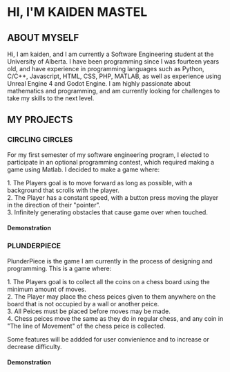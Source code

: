 <title>Kaiden's Page</title>
<h1>HI, I'M KAIDEN MASTEL</h1>
<h2>ABOUT MYSELF</h2>
<p>Hi, I am kaiden, and I am currently a Software Engineering student at the University of Alberta. I have been programming since I was fourteen years old, and have experience in programming languages such as Python, C/C++, Javascript, HTML, CSS, PHP, MATLAB, as well as experience using Unreal Engine 4 and Godot Engine. I am highly passionate about mathematics and programming, and am currently looking for challenges to take my skills to the next level.</p>

<h2>MY PROJECTS</h2>
<h3>CIRCLING CIRCLES</h3>
<p>For my first semester of my software engineering program, I elected to participate in an optional programming contest, which required making a game using Matlab. I decided to make a game where:</p>
<p>
1. The Players goal is to move forward as long as possible, with a background that scrolls with the player.<br>
2. The Player has a constant speed, with a button press moving the player in the direction of their "pointer".<br>
3. Infinitely generating obstacles that cause game over when touched.<br>
</p>
<h4>Demonstration</h4>

<h3>PLUNDERPIECE</h3>
<p>PlunderPiece is the game I am currently in the process of designing and programming. This is a game where:</p>
<p>
1. The Players goal is to collect all the coins on a chess board using the minimum amount of moves.<br>
2. The Player may place the chess peices given to them anywhere on the board that is not occupied by a wall or another peice.<br>
3. All Peices must be placed before moves may be made.<br>
4. Chess peices move the same as they do in regular chess, and any coin in "The line of Movement" of the chess peice is collected.
</p>
<p>Some features will be addded for user convienience and to increase or decrease difficulty.</p>
<h4>Demonstration</h4>
